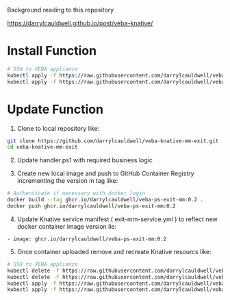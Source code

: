 Background reading to this repository

https://darrylcauldwell.github.io/post/veba-knative/

# Install Function

```bash
# SSH to VEBA appliance
kubectl apply -f https://raw.githubusercontent.com/darrylcauldwell/veba-knative-mm-exit/master/exit-mm-service.yml
kubectl apply -f https://raw.githubusercontent.com/darrylcauldwell/veba-knative-mm-exit/master/exit-mm-trigger.yml
```

# Update Function

1. Clone to local repository like:

```bash
git clone https://github.com/darrylcauldwell/veba-knative-mm-exit.git
cd veba-knative-mm-exit
```

2. Update handler.ps1 with required business logic

3. Create new local image and push to GitHub Container Registry incrementing the version in tag like:

```bash
# Authenticate if necessary with docker login
docker build --tag ghcr.io/darrylcauldwell/veba-ps-exit-mm:0.2 .
docker push ghcr.io/darrylcauldwell/veba-ps-exit-mm:0.2
```

4. Update Knative service manifest ( exit-mm-service.yml ) to reflect new docker container image version lie:

```
- image: ghcr.io/darrylcauldwell/veba-ps-exit-mm:0.2
```

5. Once container uploaded remove and recreate Knative resourcs like:

```bash
# SSH to VEBA appliance
kubectl delete -f https://raw.githubusercontent.com/darrylcauldwell/veba-knative-mm-exit/master/exit-mm-service.yml
kubectl delete -f https://raw.githubusercontent.com/darrylcauldwell/veba-knative-mm-exit/master/exit-mm-trigger.yml
kubectl apply -f https://raw.githubusercontent.com/darrylcauldwell/veba-knative-mm-exit/master/exit-mm-service.yml
kubectl apply -f https://raw.githubusercontent.com/darrylcauldwell/veba-knative-mm-exit/master/exit-mm-trigger.yml
```
